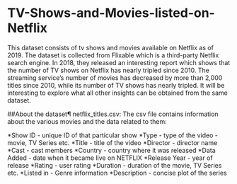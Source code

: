 # TV-Shows-and-Movies-listed-on-Netflix
This dataset consists of tv shows and movies available on Netflix as of 2019. The dataset is collected from Flixable which is a third-party Netflix search engine.  In 2018, they released an interesting report which shows that the number of TV shows on Netflix has nearly tripled since 2010. The streaming service’s number of movies has decreased by more than 2,000 titles since 2010, while its number of TV shows has nearly tripled. It will be interesting to explore what all other insights can be obtained from the same dataset.

##About the dataset¶
netflix_titles.csv: The csv file contains information about the various movies and the data related to them:

*Show ID - unique ID of that particular show
*Type - type of the video - movie, TV Series etc.
*Title - title of the video
*Director - director name
*Cast - cast members
*Country - country where it was released
*Data Added - date when it became live on NETFLIX
*Release Year - year of release
*Rating - user rating
*Duration - duration of the movie, TV Series etc.
*Listed in - Genre information
*Description - concise plot of the series

